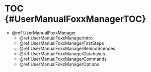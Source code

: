 TOC {#UserManualFoxxManagerTOC}
===============================

- @ref UserManualFoxxManager
  - @ref UserManualFoxxManagerIntro
  - @ref UserManualFoxxManagerFirstSteps
  - @ref UserManualFoxxManagerBehindScences
  - @ref UserManualFoxxManagerDatabases
  - @ref UserManualFoxxManagerCommands
  - @ref UserManualFoxxManagerOptions
